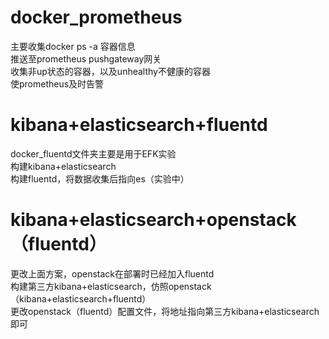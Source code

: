 # docker_prometheus
主要收集docker ps -a 容器信息  
推送至prometheus pushgateway网关  
收集非up状态的容器，以及unhealthy不健康的容器  
使prometheus及时告警  

# kibana+elasticsearch+fluentd
docker_fluentd文件夹主要是用于EFK实验  
构建kibana+elasticsearch  
构建fluentd，将数据收集后指向es（实验中）  

# kibana+elasticsearch+openstack（fluentd）
更改上面方案，openstack在部署时已经加入fluentd  
构建第三方kibana+elasticsearch，仿照openstack（kibana+elasticsearch+fluentd）  
更改openstack（fluentd）配置文件，将地址指向第三方kibana+elasticsearch即可  
